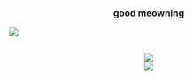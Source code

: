 <h3 align="center">good meowning</h1>

<img src="https://cdn.elchingen.eu/share/zh1m4.gif" align="center"><br><br>
<p align="center"><a href="https://github.com/anuraghazra/github-readme-stats"><img src="https://github-readme-stats.vercel.app/api/top-langs/?username=asterodae&layout=compact"></a><br>
<a href="https://github.com/kittinan/spotify-github-profile"><img src="https://spotify-github-profile.vercel.app/api/view?uid=n5ujw4paju23nraikojbvur8o&cover_image=true&theme=natemoo-re&show_offline=false&background_color=121212&interchage=false&bar_color=8080ff&bar_color_cover=false"></a></p>
